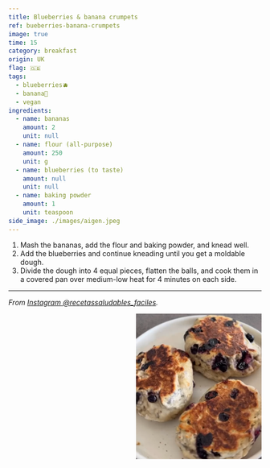 ```yaml
---
title: Blueberries & banana crumpets 
ref: bueberries-banana-crumpets 
image: true
time: 15
category: breakfast
origin: UK
flag: 🇬🇧
tags:
  - blueberries🫐
  - banana🍌
  - vegan
ingredients:
  - name: bananas
    amount: 2
    unit: null
  - name: flour (all-purpose)
    amount: 250
    unit: g
  - name: blueberries (to taste)
    amount: null
    unit: null
  - name: baking powder
    amount: 1
    unit: teaspoon
side_image: ./images/aigen.jpeg
---
```


1. Mash the bananas, add the flour and baking powder, and knead well. 
2. Add the blueberries and continue kneading until you get a moldable dough.
3. Divide the dough into 4 equal pieces, flatten the balls, and cook them in a covered pan over medium-low heat for 4 minutes on each side.

---

_From [Instagram @recetassaludables_faciles](https://www.instagram.com/p/C7aMwlQulgb/?utm_source=ig_web_copy_link&igsh=MzRlODBiNWFlZA==)._

<img src="images/blueberries_banana_crumpets.png" style="width:250px; float:right;"/>